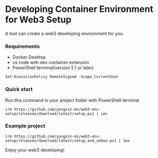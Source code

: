 # Developing Container Environment for Web3 Setup

A tool can create a web3 developing environment for you.



### Requirements

- Docker Desktop
- vs code with dev container extension
- PowerShell terminal(version 5.1 or later)



```
Set-ExecutionPolicy RemoteSigned -Scope CurrentUser
```



### Quick start

Run this command in your project folder with PowerShell terminal

```
irm https://github.com/yongxin-ms/web3-env-setup/releases/download/latest/setup.ps1 | iex
```



### Example project

```
irm https://github.com/yongxin-ms/web3-env-setup/releases/download/latest/setup_and_unbox.ps1 | iex
```



Enjoy your web3 developing!


